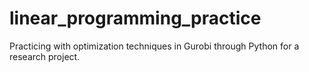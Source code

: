 # linear_programming_practice
Practicing with optimization techniques in Gurobi through Python for a research project.
